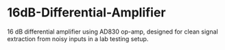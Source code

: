 # 16dB-Differential-Amplifier
16 dB differential amplifier using AD830 op-amp, designed for clean signal extraction from noisy inputs in a lab testing setup.
